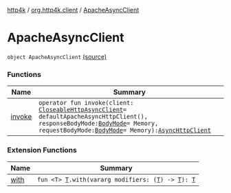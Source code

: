 [http4k](../../index.md) / [org.http4k.client](../index.md) / [ApacheAsyncClient](./index.md)

# ApacheAsyncClient

`object ApacheAsyncClient` [(source)](https://github.com/http4k/http4k/blob/master/http4k-client-apache-async/src/main/kotlin/org/http4k/client/ApacheAsyncClient.kt#L28)

### Functions

| Name | Summary |
|---|---|
| [invoke](invoke.md) | `operator fun invoke(client: `[`CloseableHttpAsyncClient`](https://hc.apache.org/httpcomponents-asyncclient-ga/httpasyncclient/apidocs/org/apache/http/impl/nio/client/CloseableHttpAsyncClient.html)` = defaultApacheAsyncHttpClient(), responseBodyMode: `[`BodyMode`](../../org.http4k.core/-body-mode/index.md)` = Memory, requestBodyMode: `[`BodyMode`](../../org.http4k.core/-body-mode/index.md)` = Memory): `[`AsyncHttpClient`](../-async-http-client/index.md) |

### Extension Functions

| Name | Summary |
|---|---|
| [with](../../org.http4k.core/with.md) | `fun <T> `[`T`](../../org.http4k.core/with.md#T)`.with(vararg modifiers: (`[`T`](../../org.http4k.core/with.md#T)`) -> `[`T`](../../org.http4k.core/with.md#T)`): `[`T`](../../org.http4k.core/with.md#T) |
